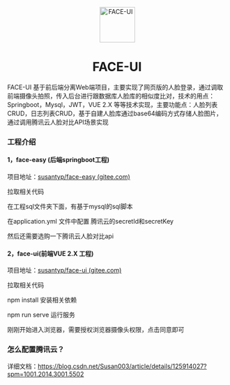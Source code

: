 <p align="center">
  <a href="https://gitee.com/wwedutop/face-ui">
    <img src="https://img-blog.csdnimg.cn/5776aada5ab946b384c92e8adb69892d.png#pic_center" width="81" alt="FACE-UI">
  </a>
</p>
<h1 align="center">FACE-UI</h1>

FACE-UI 基于前后端分离Web端项目，主要实现了网页版的人脸登录，通过调取前端摄像头拍照，传入后台进行跟数据库人脸库的相似度比对，技术的用点：Springboot，Mysql，JWT，VUE 2.X 等等技术实现，主要功能点：人脸列表CRUD，日志列表CRUD，基于自建人脸库通过base64编码方式存储人脸图片，通过调用腾讯云人脸对比API场景实现

### 工程介绍

#### 1，face-easy (后端springboot工程)

项目地址：[susantyp/face-easy (gitee.com)](https://gitee.com/susantyp/face-easy)

拉取相关代码

在工程sql文件夹下面，有基于mysql的sql脚本

在application.yml 文件中配置 腾讯云的secretId和secretKey

然后还需要选购一下腾讯云人脸对比api

#### 2，face-ui(前端VUE 2.X 工程)

项目地址：[susantyp/face-ui (gitee.com)](https://gitee.com/susantyp/face-ui)

拉取相关代码

npm install  安装相关依赖

npm run serve 运行服务

刚刚开始进入浏览器，需要授权浏览器摄像头权限，点击同意即可

### 怎么配置腾讯云？

详细文档：https://blog.csdn.net/Susan003/article/details/125914027?spm=1001.2014.3001.5502
